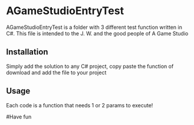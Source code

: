 # AGameStudioEntryTest

AGameStudioEntryTest is a folder with 3 different test function written in C#. This file is intended to the J. W. and the good people of A Game Studio

## Installation

Simply add the solution to any C# project, copy paste the function of download and add the file to your project

## Usage

Each code is a function that needs 1 or 2 params to execute!

#Have fun
